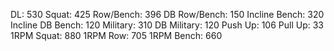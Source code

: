 DL: 530
 Squat: 425
 Row/Bench: 396
 DB Row/Bench: 150
 Incline Bench: 320
 Incline DB Bench: 120
 Military: 310
 DB Military: 120
 Push Up: 106
 Pull Up: 33
 1RPM Squat: 880
 1RPM Row: 705
 1RPM Bench: 660
